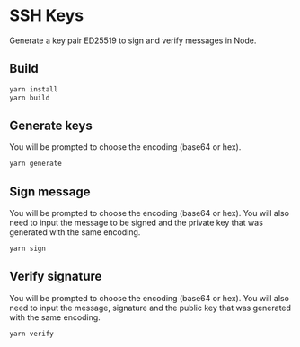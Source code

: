 # SSH Keys

Generate a key pair ED25519 to sign and verify messages in Node.

## Build

```bash
yarn install
yarn build
```

## Generate keys
You will be prompted to choose the encoding (base64 or hex).

```bash
yarn generate
```

## Sign message
You will be prompted to choose the encoding (base64 or hex). You will also need to input the message to be signed and the private key that was generated with the same encoding.

```bash
yarn sign
```

## Verify signature
You will be prompted to choose the encoding (base64 or hex). You will also need to input the message, signature and the public key that was generated with the same encoding.

```bash
yarn verify
```
